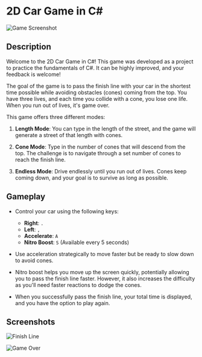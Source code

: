 # 2D Car Game in C#

![Game Screenshot](./assets/gameplay.PNG.png)

## Description

Welcome to the 2D Car Game in C#! This game was developed as a project to practice the fundamentals of C#. It can be highly improved, and your feedback is welcome!

The goal of the game is to pass the finish line with your car in the shortest time possible while avoiding obstacles (cones) coming from the top. You have three lives, and each time you collide with a cone, you lose one life. When you run out of lives, it's game over.

This game offers three different modes:

1. **Length Mode**: You can type in the length of the street, and the game will generate a street of that length with cones.

2. **Cone Mode**: Type in the number of cones that will descend from the top. The challenge is to navigate through a set number of cones to reach the finish line.

3. **Endless Mode**: Drive endlessly until you run out of lives. Cones keep coming down, and your goal is to survive as long as possible.

## Gameplay

- Control your car using the following keys:
  - **Right**: `.`
  - **Left**: `,`
  - **Accelerate**: `A`
  - **Nitro Boost**: `S` (Available every 5 seconds)
- Use acceleration strategically to move faster but be ready to slow down to avoid cones.
- Nitro boost helps you move up the screen quickly, potentially allowing you to pass the finish line faster. However, it also increases the difficulty as you'll need faster reactions to dodge the cones.

- When you successfully pass the finish line, your total time is displayed, and you have the option to play again.

## Screenshots

![Finish Line](./assets/winner.PNG.png)

![Game Over](./assets/game-over.PNG.png)
